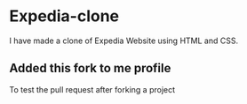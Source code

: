 # Expedia-clone
I have made a clone of Expedia Website using HTML and CSS.

## Added this fork to me profile
To test the pull request after forking a project
